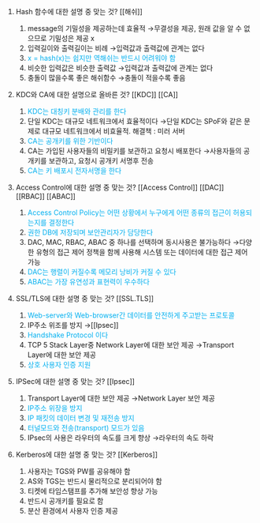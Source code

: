 1. Hash 함수에 대한 설명 중 맞는 것? [[해쉬]]
	1. message의 기밀성을 제공하는데 효율적
	   →무결성을 제공, 원래 값을 알 수 없으므로 기밀성은 제공 x
	2. 입력길이와 출력길이는 비례
	   →입력값과 출력값에 관계는 없다
	3. <font color="#00b0f0">x = hash(x)는 쉽지만 역해쉬는 반드시 어려워야 함</font>
	4. 비슷한 입력값은 비슷한 출력값
	   →입력값과 출력값에 관계는 없다
	5. 충돌이 많을수록 좋은 해쉬함수
	   →충돌이 적을수록 좋음
	   
2. KDC와 CA에 대한 설명으로 올바른 것? [[KDC]] [[CA]]
	1. <font color="#00b0f0">KDC는 대칭키 분배와 관리를 한다</font>
	2. 단일 KDC는 대규모 네트워크에서 효율적이다
	   →단일 KDC는 SPoF와 같은 문제로 대규모 네트워크에서 비효율적. 해결책 : 미러 서버
	3. <font color="#00b0f0">CA는 공개키를 위한 기반이다</font>
	4. CA는 가입된 사용자들의 비밀키를 보관하고 요청시 배포한다
	   →사용자들의 공개키를 보관하고, 요청시 공개키 서명후 전송
	5. <font color="#00b0f0">CA는 키 배포시 전자서명을 한다</font>

3. Access Control에 대한 설명 중 맞는 것?
    [[Access Control]] [[DAC]] [[RBAC]] [[ABAC]] 
	1. <font color="#00b0f0">Access Control Policy는 어떤 상황에서 누구에게 어떤 종류의 접근이 허용되는지를 결정한다</font>
	2. <font color="#00b0f0">권한 DB에 저장되며 보안관리자가 담당한다</font>
	3. DAC, MAC, RBAC, ABAC 중 하나를 선택하며 동시사용은 불가능하다
	   →다양한 유형의 접근 제어 정책을 함께 사용해 시스템 또는 데이터에 대한 접근 제어 가능
	4. <font color="#00b0f0">DAC는 행렬이 커질수록 메모리 낭비가 커질 수 있다</font>
	5. <font color="#00b0f0">ABAC는 가장 유연성과 표현력이 우수하다</font>

5. SSL/TLS에 대한 설명 중 맞는 것? [[SSL.TLS]]
	1. <font color="#00b0f0">Web-server와 Web-browser간 데이터를 안전하게 주고받는 프로토콜</font>
	2. IP주소 위조를 방지
	   →[[Ipsec]]
	3. <font color="#00b0f0">Handshake Protocol 이다</font>
	4. TCP 5 Stack Layer중 Network Layer에 대한 보안 제공
	   →Transport Layer에 대한 보안 제공
	5. <font color="#00b0f0">상호 사용자 인증 지원</font>

6. IPSec에 대한 설명 중 맞는 것? [[Ipsec]]
	1. Transport Layer에 대한 보안 제공
	   →Network Layer 보안 제공
	2. <font color="#00b0f0">IP주소 위장을 방지</font>
	3. <font color="#00b0f0">IP 패킷의 데이터 변경 및 재전송 방지</font>
	4. <font color="#00b0f0">터널모드와 전송(transport) 모드가 있음</font>
	5. IPsec의 사용은 라우터의 속도를 크게 향상
	   →라우터의 속도 하락

7. Kerberos에 대한 설명 중 맞는 것? [[Kerberos]]
	1. 사용자는 TGS와 PW를 공유해야 함
	2. AS와 TGS는 반드시 물리적으로 분리되어야 함
	3. 티켓에 타임스탬프를 추가해 보안성 향상 가능
	4. 반드시 공개키를 필요로 함
	5. 분산 환경에서 사용자 인증 제공